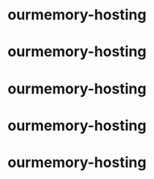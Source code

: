 # ourmemory-hosting
# ourmemory-hosting
# ourmemory-hosting
# ourmemory-hosting
# ourmemory-hosting
